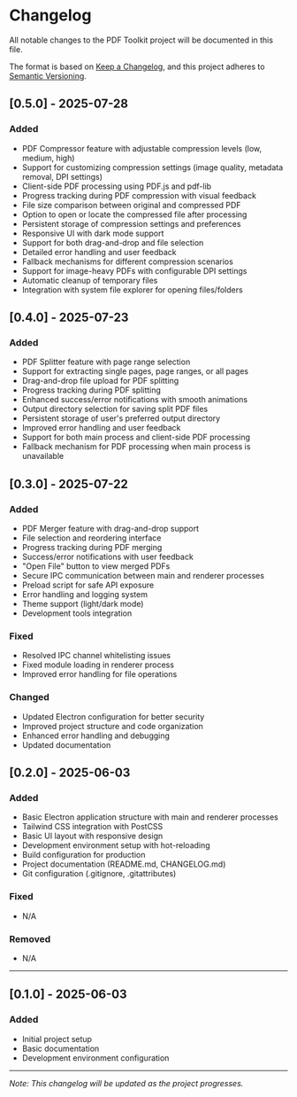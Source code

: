 # Changelog

All notable changes to the PDF Toolkit project will be documented in this file.

The format is based on [Keep a Changelog](https://keepachangelog.com/en/1.0.0/),
and this project adheres to [Semantic Versioning](https://semver.org/spec/v2.0.0.html).

## [0.5.0] - 2025-07-28
### Added
- PDF Compressor feature with adjustable compression levels (low, medium, high)
- Support for customizing compression settings (image quality, metadata removal, DPI settings)
- Client-side PDF processing using PDF.js and pdf-lib
- Progress tracking during PDF compression with visual feedback
- File size comparison between original and compressed PDF
- Option to open or locate the compressed file after processing
- Persistent storage of compression settings and preferences
- Responsive UI with dark mode support
- Support for both drag-and-drop and file selection
- Detailed error handling and user feedback
- Fallback mechanisms for different compression scenarios
- Support for image-heavy PDFs with configurable DPI settings
- Automatic cleanup of temporary files
- Integration with system file explorer for opening files/folders

## [0.4.0] - 2025-07-23
### Added
- PDF Splitter feature with page range selection
- Support for extracting single pages, page ranges, or all pages
- Drag-and-drop file upload for PDF splitting
- Progress tracking during PDF splitting
- Enhanced success/error notifications with smooth animations
- Output directory selection for saving split PDF files
- Persistent storage of user's preferred output directory
- Improved error handling and user feedback
- Support for both main process and client-side PDF processing
- Fallback mechanism for PDF processing when main process is unavailable

## [0.3.0] - 2025-07-22
### Added
- PDF Merger feature with drag-and-drop support
- File selection and reordering interface
- Progress tracking during PDF merging
- Success/error notifications with user feedback
- "Open File" button to view merged PDFs
- Secure IPC communication between main and renderer processes
- Preload script for safe API exposure
- Error handling and logging system
- Theme support (light/dark mode)
- Development tools integration

### Fixed
- Resolved IPC channel whitelisting issues
- Fixed module loading in renderer process
- Improved error handling for file operations

### Changed
- Updated Electron configuration for better security
- Improved project structure and code organization
- Enhanced error handling and debugging
- Updated documentation

## [0.2.0] - 2025-06-03
### Added
- Basic Electron application structure with main and renderer processes
- Tailwind CSS integration with PostCSS
- Basic UI layout with responsive design
- Development environment setup with hot-reloading
- Build configuration for production
- Project documentation (README.md, CHANGELOG.md)
- Git configuration (.gitignore, .gitattributes)

### Fixed
- N/A

### Removed
- N/A

---
## [0.1.0] - 2025-06-03
### Added
- Initial project setup
- Basic documentation
- Development environment configuration

---
*Note: This changelog will be updated as the project progresses.*
